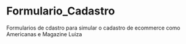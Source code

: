 # Formulario_Cadastro
Formularios de cdastro para simular o cadastro de ecommerce como Americanas e Magazine Luiza
